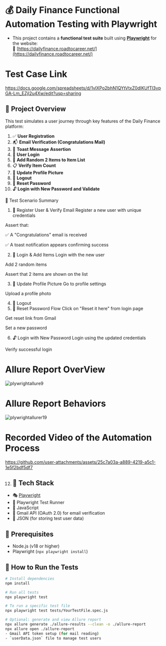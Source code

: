# 💰 Daily Finance Functional Automation Testing with Playwright
- This project contains a **functional test suite** built using **[Playwright](https://playwright.dev/)** for the website:  
🔗 [https://dailyfinance.roadtocareer.net/](https://dailyfinance.roadtocareer.net/)
# Test Case Link
https://docs.google.com/spreadsheets/d/1vlXPo2bhN1QYtVtxZ0dIKUfTl3vpGA-Lm_EZjI2u4Xw/edit?usp=sharing
## 📌 Project Overview

This test simulates a user journey through key features of the Daily Finance platform:

1. ✅ **User Registration**
2. 📬 **Email Verification (Congratulations Mail)**
3. 🔔 **Toast Message Assertion**
4. 🔐 **User Login**
5. 🛒 **Add Random 2 Items to Item List**
6. 📋 **Verify Item Count**
7. 👤 **Update Profile Picture**
8. 🚪 **Logout**
9. 🔁 **Reset Password**
10. 🔓 **Login with New Password and Validate**

📝 Test Scenario Summary
1. 📝 Register User & Verify Email
Register a new user with unique credentials

Assert that:

✅ A "Congratulations" email is received

✅ A toast notification appears confirming success

2. 🔐 Login & Add Items
Login with the new user

Add 2 random items

Assert that 2 items are shown on the list

3. 👤 Update Profile Picture
Go to profile settings

Upload a profile photo

4. 🚪 Logout
5. 🔁 Reset Password Flow
Click on "Reset it here" from login page

Get reset link from Gmail

Set a new password

6. 🔓 Login with New Password
Login using the updated credentials

Verify successful login
# Allure Report OverView
![plywrightallure9](https://github.com/user-attachments/assets/5fbc0ce6-38f6-40c2-a7e8-9702aab1ec66)
# Allure Report Behaviors
![plywrightallurer19](https://github.com/user-attachments/assets/d9e468b7-b0d4-4ee8-a9cf-a39f5910ece1)

# Recorded Video of the Automation Process


https://github.com/user-attachments/assets/25c7a03a-a889-4219-a5c1-1e5f2bdf5df7


    

12. ## 🧪 Tech Stack

- 🎭 [Playwright](https://playwright.dev/)
- 🧪 Playwright Test Runner
- 📄 JavaScript 
- 📧 Gmail API (OAuth 2.0) for email verification
- 💾 JSON (for storing test user data)

## 🧰 Prerequisites

- Node.js (v18 or higher)
- Playwright (`npx playwright install`)
## 🚦 How to Run the Tests

```bash
# Install dependencies
npm install

# Run all tests
npx playwright test

# To run a specific test file
npx playwright test tests/YourTestFile.spec.js

# Optional: generate and view Allure report
npx allure generate ./allure-results --clean -o ./allure-report
npx allure open ./allure-report
- Gmail API token setup (for mail reading)
- `userData.json` file to manage test users

  
